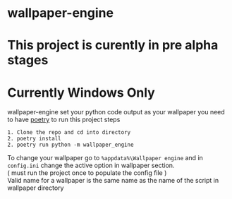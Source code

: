 # wallpaper-engine

# This project is curently in pre alpha stages

# Currently Windows Only

wallpaper-engine set your python code output as your wallpaper
you need to have [poetry](https://python-poetry.org/) to run this project
steps
```
1. Clone the repo and cd into directory
2. poetry install
2. poetry run python -m wallpaper_engine
```


To change your wallpaper go to `%appdata%\Wallpaper engine` and in `config.ini` change the active option in wallpaper section.  
( must run the project once to populate the config file )  
Valid name for a wallpaper is the same name as the name of the script in wallpaper directory
